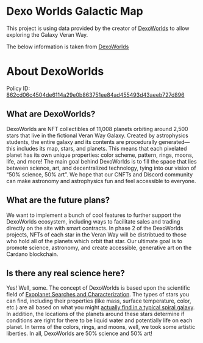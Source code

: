 # Dexo Worlds Galactic Map

This project is using data provided by the creator of [DexoWorlds](https://dexoworlds.com) to allow exploring the Galaxy
Veran Way.

The below information is taken from [DexoWorlds](https://dexoworlds.com)

# About DexoWorlds

Policy ID: [862cd06c4504de6114a29e0b863751ee84ad455493d43aeeb727d896](https://pool.pm/policy/862cd06c4504de6114a29e0b863751ee84ad455493d43aeeb727d896)

## What are DexoWorlds?

DexoWorlds are NFT collectibles of 11,008 planets orbiting around 2,500 stars that live in the fictional Veran Way Galaxy.
Created by astrophysics students, the entire galaxy and its contents are procedurally generated— this includes its map,
stars, and planets. This means that each pixelated planet has its own unique properties: color scheme, pattern, rings,
moons, life, and more! The main goal behind DexoWorlds is to fill the space that lies between science, art, and
decentralized technology, tying into our vision of “50% science, 50% art”. We hope that our CNFTs and Discord community
can make astronomy and astrophysics fun and feel accessible to everyone.

## What are the future plans?

We want to implement a bunch of cool features to further support the DexoWorlds ecosystem, including ways to facilitate
sales and trading directly on the site with smart contracts. In phase 2 of the DexoWorlds projects, NFTs of each star in
the Veran Way will be distribtued to those who hold all of the planets which orbit that star. Our ultimate goal is to
promote science, astronomy, and create accessible, generative art on the Cardano blockchain.

## Is there any real science here?

Yes! Well, some. The concept of DexoWorlds is based upon the scientific field of [Exoplanet Searches and Characterization](https://exoplanets.nasa.gov/what-is-an-exoplanet/overview/).
The types of stars you can find, including their properties (like mass, surface temperature, color, etc.) are all based
on what you might [actually find in a typical spiral galaxy](https://chandra.harvard.edu/edu/formal/stellar_ev/story/index3.html).
In addition, the locations of the planets around these stars determine if conditions are right for there to be liquid
water and potentially life on each planet. In terms of the colors, rings, and moons, well, we took some artistic
liberties. In all, DexoWorlds are 50% science and 50% art!
